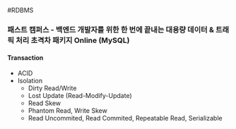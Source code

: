 #RDBMS

### 패스트 캠퍼스 - 백엔드 개발자를 위한 한 번에 끝내는 대용량 데이터 & 트래픽 처리 초격차 패키지 Online (MySQL)

#### Transaction
* ACID
* Isolation
	* Dirty Read/Write
	* Lost Update (Read-Modify-Update)
	* Read Skew
	* Phantom Read, Write Skew
	* Read Uncommited, Read Commited, Repeatable Read, Serializable